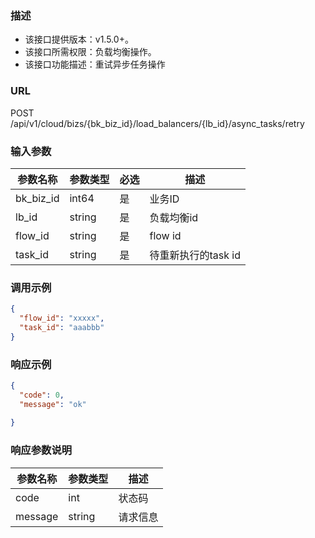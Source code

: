 ### 描述

- 该接口提供版本：v1.5.0+。
- 该接口所需权限：负载均衡操作。
- 该接口功能描述：重试异步任务操作

### URL

POST /api/v1/cloud/bizs/{bk_biz_id}/load_balancers/{lb_id}/async_tasks/retry

### 输入参数

| 参数名称      | 参数类型   | 必选 | 描述            |
|-----------|--------|----|---------------|
| bk_biz_id | int64  | 是  | 业务ID          |
| lb_id     | string | 是  | 负载均衡id        |
| flow_id   | string | 是  | flow id       |
| task_id   | string | 是  | 待重新执行的task id |

### 调用示例

```json
{
  "flow_id": "xxxxx",
  "task_id": "aaabbb"
}
```

### 响应示例

```json
{
  "code": 0,
  "message": "ok"
 
}
```

### 响应参数说明

| 参数名称    | 参数类型   | 描述   |
|---------|--------|------|
| code    | int    | 状态码  |
| message | string | 请求信息 |
